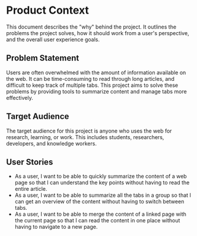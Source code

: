 # Product Context

This document describes the "why" behind the project. It outlines the problems the project solves, how it should work from a user's perspective, and the overall user experience goals.

## Problem Statement

Users are often overwhelmed with the amount of information available on the web. It can be time-consuming to read through long articles, and difficult to keep track of multiple tabs. This project aims to solve these problems by providing tools to summarize content and manage tabs more effectively.

## Target Audience

The target audience for this project is anyone who uses the web for research, learning, or work. This includes students, researchers, developers, and knowledge workers.

## User Stories

- As a user, I want to be able to quickly summarize the content of a web page so that I can understand the key points without having to read the entire article.
- As a user, I want to be able to summarize all the tabs in a group so that I can get an overview of the content without having to switch between tabs.
- As a user, I want to be able to merge the content of a linked page with the current page so that I can read the content in one place without having to navigate to a new page.

